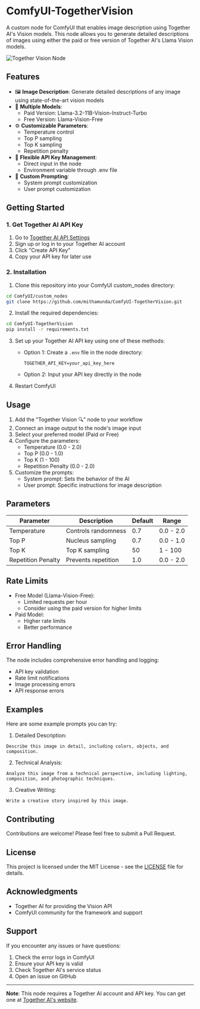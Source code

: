 # ComfyUI-TogetherVision

A custom node for ComfyUI that enables image description using Together AI's Vision models. This node allows you to generate detailed descriptions of images using either the paid or free version of Together AI's Llama Vision models.

![Together Vision Node](placeholder_for_node_screenshot.png)

## Features

- 🖼️ **Image Description**: Generate detailed descriptions of any image using state-of-the-art vision models
- 🤖 **Multiple Models**:
  - Paid Version: Llama-3.2-11B-Vision-Instruct-Turbo
  - Free Version: Llama-Vision-Free
- ⚙️ **Customizable Parameters**:
  - Temperature control
  - Top P sampling
  - Top K sampling
  - Repetition penalty
- 🔑 **Flexible API Key Management**:
  - Direct input in the node
  - Environment variable through .env file
- 📝 **Custom Prompting**:
  - System prompt customization
  - User prompt customization

## Getting Started

### 1. Get Together AI API Key
1. Go to [Together AI API Settings](https://api.together.xyz/settings/api-keys)
2. Sign up or log in to your Together AI account
3. Click "Create API Key"
4. Copy your API key for later use

### 2. Installation

1. Clone this repository into your ComfyUI custom_nodes directory:
```bash
cd ComfyUI/custom_nodes
git clone https://github.com/mithamunda/ComfyUI-TogetherVision.git
```

2. Install the required dependencies:
```bash
cd ComfyUI-TogetherVision
pip install -r requirements.txt
```

3. Set up your Together AI API key using one of these methods:
   - Option 1: Create a `.env` file in the node directory:
     ```
     TOGETHER_API_KEY=your_api_key_here
     ```
   - Option 2: Input your API key directly in the node

4. Restart ComfyUI

## Usage

1. Add the "Together Vision 🔍" node to your workflow
2. Connect an image output to the node's image input
3. Select your preferred model (Paid or Free)
4. Configure the parameters:
   - Temperature (0.0 - 2.0)
   - Top P (0.0 - 1.0)
   - Top K (1 - 100)
   - Repetition Penalty (0.0 - 2.0)
5. Customize the prompts:
   - System prompt: Sets the behavior of the AI
   - User prompt: Specific instructions for image description

## Parameters

| Parameter | Description | Default | Range |
|-----------|-------------|---------|--------|
| Temperature | Controls randomness | 0.7 | 0.0 - 2.0 |
| Top P | Nucleus sampling | 0.7 | 0.0 - 1.0 |
| Top K | Top K sampling | 50 | 1 - 100 |
| Repetition Penalty | Prevents repetition | 1.0 | 0.0 - 2.0 |

## Rate Limits

- Free Model (Llama-Vision-Free):
  - Limited requests per hour
  - Consider using the paid version for higher limits
- Paid Model:
  - Higher rate limits
  - Better performance

## Error Handling

The node includes comprehensive error handling and logging:
- API key validation
- Rate limit notifications
- Image processing errors
- API response errors

## Examples

Here are some example prompts you can try:

1. Detailed Description:
```
Describe this image in detail, including colors, objects, and composition.
```

2. Technical Analysis:
```
Analyze this image from a technical perspective, including lighting, composition, and photographic techniques.
```

3. Creative Writing:
```
Write a creative story inspired by this image.
```

## Contributing

Contributions are welcome! Please feel free to submit a Pull Request.

## License

This project is licensed under the MIT License - see the [LICENSE](LICENSE) file for details.

## Acknowledgments

- Together AI for providing the Vision API
- ComfyUI community for the framework and support

## Support

If you encounter any issues or have questions:
1. Check the error logs in ComfyUI
2. Ensure your API key is valid
3. Check Together AI's service status
4. Open an issue on GitHub

---

**Note**: This node requires a Together AI account and API key. You can get one at [Together AI's website](https://together.ai).
